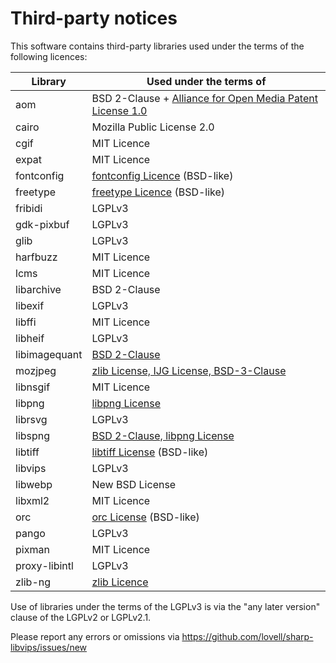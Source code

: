 # Third-party notices

This software contains third-party libraries
used under the terms of the following licences:

| Library       | Used under the terms of                                                                                   |
|---------------|-----------------------------------------------------------------------------------------------------------|
| aom           | BSD 2-Clause + [Alliance for Open Media Patent License 1.0](https://aomedia.org/license/patent-license/)  |
| cairo         | Mozilla Public License 2.0                                                                                |
| cgif          | MIT Licence                                                                                               |
| expat         | MIT Licence                                                                                               |
| fontconfig    | [fontconfig Licence](https://gitlab.freedesktop.org/fontconfig/fontconfig/blob/main/COPYING) (BSD-like)   |
| freetype      | [freetype Licence](https://git.savannah.gnu.org/cgit/freetype/freetype2.git/tree/docs/FTL.TXT) (BSD-like) |
| fribidi       | LGPLv3                                                                                                    |
| gdk-pixbuf    | LGPLv3                                                                                                    |
| glib          | LGPLv3                                                                                                    |
| harfbuzz      | MIT Licence                                                                                               |
| lcms          | MIT Licence                                                                                               |
| libarchive    | BSD 2-Clause                                                                                              |
| libexif       | LGPLv3                                                                                                    |
| libffi        | MIT Licence                                                                                               |
| libheif       | LGPLv3                                                                                                    |
| libimagequant | [BSD 2-Clause](https://github.com/lovell/libimagequant/blob/main/COPYRIGHT)                               |
| mozjpeg       | [zlib License, IJG License, BSD-3-Clause](https://github.com/mozilla/mozjpeg/blob/master/LICENSE.md)      |
| libnsgif      | MIT Licence                                                                                               |
| libpng        | [libpng License](https://github.com/glennrp/libpng/blob/master/LICENSE)                                   |
| librsvg       | LGPLv3                                                                                                    |
| libspng       | [BSD 2-Clause, libpng License](https://github.com/randy408/libspng/blob/master/LICENSE)                   |
| libtiff       | [libtiff License](https://libtiff.gitlab.io/libtiff/misc.html) (BSD-like)                                 |
| libvips       | LGPLv3                                                                                                    |
| libwebp       | New BSD License                                                                                           |
| libxml2       | MIT Licence                                                                                               |
| orc           | [orc License](https://gitlab.freedesktop.org/gstreamer/orc/blob/master/COPYING) (BSD-like)                |
| pango         | LGPLv3                                                                                                    |
| pixman        | MIT Licence                                                                                               |
| proxy-libintl | LGPLv3                                                                                                    |
| zlib-ng       | [zlib Licence](https://github.com/zlib-ng/zlib-ng/blob/develop/LICENSE.md)                                |

Use of libraries under the terms of the LGPLv3 is via the
"any later version" clause of the LGPLv2 or LGPLv2.1.

Please report any errors or omissions via
https://github.com/lovell/sharp-libvips/issues/new
